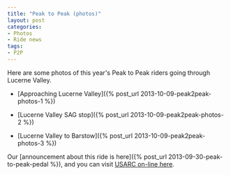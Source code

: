 ```yaml
---
title: "Peak to Peak (photos)"
layout: post
categories:
- Photos
- Ride news
tags:
- P2P
---
```


Here are some photos of this year's Peak to Peak riders going through Lucerne Valley.

- [Approaching Lucerne Valley]({% post_url 2013-10-09-peak2peak-photos-1 %})

- [Lucerne Valley SAG stop]({% post_url 2013-10-09-peak2peak-photos-2 %})

- [Lucerne Valley to Barstow]({% post_url 2013-10-09-peak2peak-photos-3 %})


Our [announcement about this ride is here]({% post_url 2013-09-30-peak-to-peak-pedal %}), and you can visit [USARC on-line here](https://usarc.org/). 
